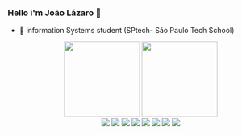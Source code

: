 ### Hello i'm João Lázaro 👋
- 🌱 information Systems student (SPtech- São Paulo Tech School)

  <div  align="center">
   <img height="150em" src='https://github-readme-stats.vercel.app/api?username=JoaoLazaroSolutis&show&countprivate=true&icons=true&theme=material-palenight'>
   <img height="150em" src="https://github-readme-stats.vercel.app/api/top-langs/?username=JoaoLazaroSolutis&countprivate=true&layout=compact&show_icons=true&theme=material-palenight">
  </div>


   <div  align="center">
     <img src="https://icongr.am/devicon/css3-original.svg?size=50&color=60307e">
     <img src="https://icongr.am/devicon/html5-original.svg?size=50&color=60307e">
     <img src="https://icongr.am/devicon/javascript-plain.svg?size=50&color=60307e">
     <img src="https://icongr.am/devicon/java-original.svg?size=50&color=60307e">
     <img src="https://icongr.am/devicon/mysql-original.svg?size=50&color=60307e">
     <img src="https://icongr.am/devicon/git-original.svg?size=50&color=60307e">
     <img src="https://icongr.am/devicon/react-original.svg?size=50&color=60307e">
     <img src="https://img.icons8.com/?size=50&id=ZoxjA0jZDdFZ&format=png&color=000000">
 </div>


